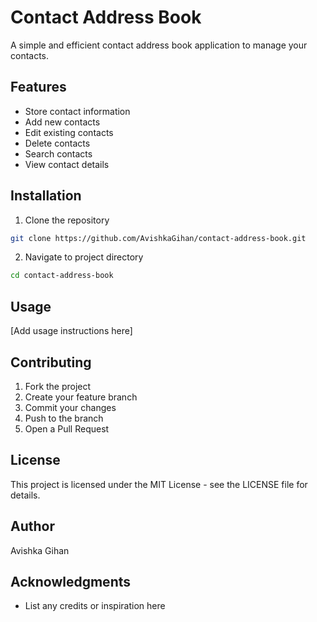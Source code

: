 # Contact Address Book

A simple and efficient contact address book application to manage your contacts.

## Features

- Store contact information
- Add new contacts
- Edit existing contacts
- Delete contacts
- Search contacts
- View contact details

## Installation

1. Clone the repository

```bash
git clone https://github.com/AvishkaGihan/contact-address-book.git
```

2. Navigate to project directory

```bash
cd contact-address-book
```

## Usage

[Add usage instructions here]

## Contributing

1. Fork the project
2. Create your feature branch
3. Commit your changes
4. Push to the branch
5. Open a Pull Request

## License

This project is licensed under the MIT License - see the LICENSE file for details.

## Author

Avishka Gihan

## Acknowledgments

- List any credits or inspiration here

